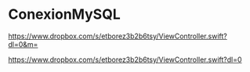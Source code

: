 # ConexionMySQL


https://www.dropbox.com/s/etborez3b2b6tsy/ViewController.swift?dl=0&m=


https://www.dropbox.com/s/etborez3b2b6tsy/ViewController.swift?dl=0
